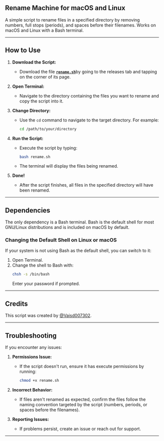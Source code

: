 ## **Rename Machine for macOS and Linux**

A simple script to rename files in a specified directory by removing numbers, full stops (periods), and spaces before their filenames. Works on macOS and Linux with a Bash terminal.

---

## **How to Use**

1. **Download the Script:**
   - Download the file [**`rename.sh`**](https://github.com/vaisd007302/rename-machine-macos-linux/releases/download/rename/rename.sh)by going to the releases tab and tapping on the corner of its page.

2. **Open Terminal:**
   - Navigate to the directory containing the files you want to rename and copy the script into it.

3. **Change Directory:**
   - Use the `cd` command to navigate to the target directory. For example:
     ```bash
     cd /path/to/your/directory
     ```

4. **Run the Script:**
   - Execute the script by typing:
     ```bash
     bash rename.sh
     ```
   - The terminal will display the files being renamed.

5. **Done!**
   - After the script finishes, all files in the specified directory will have been renamed.

---

## **Dependencies**

The only dependency is a Bash terminal. Bash is the default shell for most GNU/Linux distributions and is included on macOS by default.

### Changing the Default Shell on Linux or macOS
If your system is not using Bash as the default shell, you can switch to it:

1. Open Terminal.
2. Change the shell to Bash with:
   ```bash
   chsh -s /bin/bash
   ```
   Enter your password if prompted.
---

## **Credits**

This script was created by [@Vaisd007302](https://github.com/vaisd007302).

---

## **Troubleshooting**

If you encounter any issues:

1. **Permissions Issue:**
   - If the script doesn't run, ensure it has execute permissions by running:
     ```bash
     chmod +x rename.sh
     ```

2. **Incorrect Behavior:**
   - If files aren't renamed as expected, confirm the files follow the naming convention targeted by the script (numbers, periods, or spaces before the filenames).

3. **Reporting Issues:**
   - If problems persist, create an issue or reach out for support.

---

